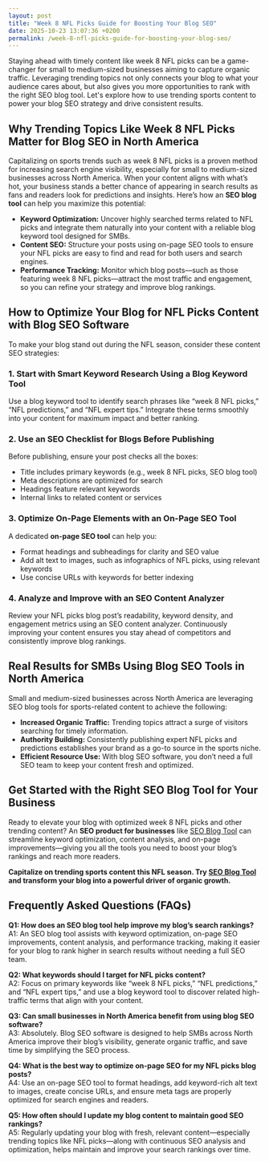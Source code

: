 ```yaml
---
layout: post
title: "Week 8 NFL Picks Guide for Boosting Your Blog SEO"
date: 2025-10-23 13:07:36 +0200
permalink: /week-8-nfl-picks-guide-for-boosting-your-blog-seo/
---
```

Staying ahead with timely content like week 8 NFL picks can be a game-changer for small to medium-sized businesses aiming to capture organic traffic. Leveraging trending topics not only connects your blog to what your audience cares about, but also gives you more opportunities to rank with the right SEO blog tool. Let's explore how to use trending sports content to power your blog SEO strategy and drive consistent results.

## Why Trending Topics Like Week 8 NFL Picks Matter for Blog SEO in North America

Capitalizing on sports trends such as week 8 NFL picks is a proven method for increasing search engine visibility, especially for small to medium-sized businesses across North America. When your content aligns with what’s hot, your business stands a better chance of appearing in search results as fans and readers look for predictions and insights. Here’s how an **SEO blog tool** can help you maximize this potential:

- **Keyword Optimization:** Uncover highly searched terms related to NFL picks and integrate them naturally into your content with a reliable blog keyword tool designed for SMBs.
- **Content SEO:** Structure your posts using on-page SEO tools to ensure your NFL picks are easy to find and read for both users and search engines.
- **Performance Tracking:** Monitor which blog posts—such as those featuring week 8 NFL picks—attract the most traffic and engagement, so you can refine your strategy and improve blog rankings.

## How to Optimize Your Blog for NFL Picks Content with Blog SEO Software

To make your blog stand out during the NFL season, consider these content SEO strategies:

### 1. Start with Smart Keyword Research Using a Blog Keyword Tool

Use a blog keyword tool to identify search phrases like “week 8 NFL picks,” “NFL predictions,” and “NFL expert tips.” Integrate these terms smoothly into your content for maximum impact and better ranking.

### 2. Use an SEO Checklist for Blogs Before Publishing

Before publishing, ensure your post checks all the boxes:
- Title includes primary keywords (e.g., week 8 NFL picks, SEO blog tool)
- Meta descriptions are optimized for search
- Headings feature relevant keywords
- Internal links to related content or services

### 3. Optimize On-Page Elements with an On-Page SEO Tool

A dedicated **on-page SEO tool** can help you:
- Format headings and subheadings for clarity and SEO value
- Add alt text to images, such as infographics of NFL picks, using relevant keywords
- Use concise URLs with keywords for better indexing

### 4. Analyze and Improve with an SEO Content Analyzer

Review your NFL picks blog post’s readability, keyword density, and engagement metrics using an SEO content analyzer. Continuously improving your content ensures you stay ahead of competitors and consistently improve blog rankings.

## Real Results for SMBs Using Blog SEO Tools in North America

Small and medium-sized businesses across North America are leveraging SEO blog tools for sports-related content to achieve the following:

- **Increased Organic Traffic:** Trending topics attract a surge of visitors searching for timely information.
- **Authority Building:** Consistently publishing expert NFL picks and predictions establishes your brand as a go-to source in the sports niche.
- **Efficient Resource Use:** With blog SEO software, you don’t need a full SEO team to keep your content fresh and optimized.

## Get Started with the Right SEO Blog Tool for Your Business

Ready to elevate your blog with optimized week 8 NFL picks and other trending content? An **SEO product for businesses** like [SEO Blog Tool](https://seoblogtool.com/) can streamline keyword optimization, content analysis, and on-page improvements—giving you all the tools you need to boost your blog’s rankings and reach more readers.

**Capitalize on trending sports content this NFL season. Try [SEO Blog Tool](https://seoblogtool.com/) and transform your blog into a powerful driver of organic growth.**

## Frequently Asked Questions (FAQs)

**Q1: How does an SEO blog tool help improve my blog’s search rankings?**  
A1: An SEO blog tool assists with keyword optimization, on-page SEO improvements, content analysis, and performance tracking, making it easier for your blog to rank higher in search results without needing a full SEO team.

**Q2: What keywords should I target for NFL picks content?**  
A2: Focus on primary keywords like “week 8 NFL picks,” “NFL predictions,” and “NFL expert tips,” and use a blog keyword tool to discover related high-traffic terms that align with your content.

**Q3: Can small businesses in North America benefit from using blog SEO software?**  
A3: Absolutely. Blog SEO software is designed to help SMBs across North America improve their blog’s visibility, generate organic traffic, and save time by simplifying the SEO process.

**Q4: What is the best way to optimize on-page SEO for my NFL picks blog posts?**  
A4: Use an on-page SEO tool to format headings, add keyword-rich alt text to images, create concise URLs, and ensure meta tags are properly optimized for search engines and readers.

**Q5: How often should I update my blog content to maintain good SEO rankings?**  
A5: Regularly updating your blog with fresh, relevant content—especially trending topics like NFL picks—along with continuous SEO analysis and optimization, helps maintain and improve your search rankings over time.

<script type="application/ld+json">
{
  "@context": "https://schema.org",
  "@type": "BlogPosting",
  "headline": "Week 8 NFL Picks Guide for Boosting Your Blog SEO",
  "description": "Learn how leveraging trending topics like week 8 NFL picks can boost your blog SEO strategy with SEO Blog Tool. Discover keyword optimization, on-page SEO, and content analysis tips tailored for SMBs in North America.",
  "author": {
    "@type": "Person",
    "name": "SEO Blog Tool"
  },
  "publisher": {
    "@type": "Person",
    "name": "SEO Blog Tool"
  },
  "datePublished": "2024-04-15",
  "mainEntityOfPage": {
    "@type": "WebPage",
    "@id": "https://seoblogtool.com/week-8-nfl-picks-guide"
  },
  "keywords": "SEO blog tool, blog SEO software, keyword optimization, content SEO, on-page SEO tool, blog writing SEO, blog keyword tool, SEO tools for SMBs, SEO checklist for blogs, SEO content analyzer, blog optimization tool, SEO product for businesses, improve blog rankings",
  "inLanguage": "en-US",
  "url": "https://seoblogtool.com/week-8-nfl-picks-guide"
}
</script>

<script type="application/ld+json">
{
  "@context": "https://schema.org",
  "@type": "FAQPage",
  "mainEntity": [
    {
      "@type": "Question",
      "name": "How does an SEO blog tool help improve my blog’s search rankings?",
      "acceptedAnswer": {
        "@type": "Answer",
        "text": "An SEO blog tool assists with keyword optimization, on-page SEO improvements, content analysis, and performance tracking, making it easier for your blog to rank higher in search results without needing a full SEO team."
      }
    },
    {
      "@type": "Question",
      "name": "What keywords should I target for NFL picks content?",
      "acceptedAnswer": {
        "@type": "Answer",
        "text": "Focus on primary keywords like “week 8 NFL picks,” “NFL predictions,” and “NFL expert tips,” and use a blog keyword tool to discover related high-traffic terms that align with your content."
      }
    },
    {
      "@type": "Question",
      "name": "Can small businesses in North America benefit from using blog SEO software?",
      "acceptedAnswer": {
        "@type": "Answer",
        "text": "Absolutely. Blog SEO software is designed to help SMBs across North America improve their blog’s visibility, generate organic traffic, and save time by simplifying the SEO process."
      }
    },
    {
      "@type": "Question",
      "name": "What is the best way to optimize on-page SEO for my NFL picks blog posts?",
      "acceptedAnswer": {
        "@type": "Answer",
        "text": "Use an on-page SEO tool to format headings, add keyword-rich alt text to images, create concise URLs, and ensure meta tags are properly optimized for search engines and readers."
      }
    },
    {
      "@type": "Question",
      "name": "How often should I update my blog content to maintain good SEO rankings?",
      "acceptedAnswer": {
        "@type": "Answer",
        "text": "Regularly updating your blog with fresh, relevant content—especially trending topics like NFL picks—along with continuous SEO analysis and optimization, helps maintain and improve your search rankings over time."
      }
    }
  ]
}
</script>